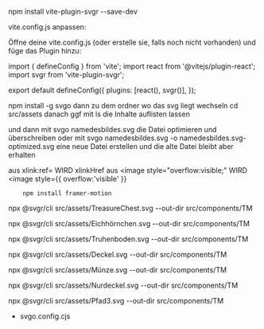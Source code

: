 npm install vite-plugin-svgr --save-dev

vite.config.js anpassen:

Öffne deine vite.config.js (oder erstelle sie, falls noch nicht vorhanden) und füge das Plugin hinzu:

import { defineConfig } from 'vite';
import react from '@vitejs/plugin-react';
import svgr from 'vite-plugin-svgr';

export default defineConfig({
plugins: [react(), svgr()],
});

npm install -g svgo 
dann zu dem ordner wo das svg liegt wechseln
cd src/assets
danach ggf mit ls die Inhalte auflisten lassen 

und dann mit svgo namedesbildes.svg die Datei optimieren und überschreiben
oder mit svgo namedesbildes.svg -o namedesbildes.svg-optimized.svg eine neue Datei erstellen und die alte Datei bleibt aber erhalten

aus xlink:ref= WIRD xlinkHref
aus 
		<image style="overflow:visible;" WIRD <image style={{ overflow:'visible' }}

		npm install framer-motion


npx @svgr/cli src/assets/TreasureChest.svg --out-dir src/components/TM

npx @svgr/cli src/assets/Eichhörnchen.svg --out-dir src/components/TM

npx @svgr/cli src/assets/Truhenboden.svg --out-dir src/components/TM

npx @svgr/cli src/assets/Deckel.svg --out-dir src/components/TM

npx @svgr/cli src/assets/Münze.svg --out-dir src/components/TM

npx @svgr/cli src/assets/Nurdeckel.svg --out-dir src/components/TM


npx @svgr/cli src/assets/Pfad3.svg --out-dir src/components/TM

+ svgo.config.cjs